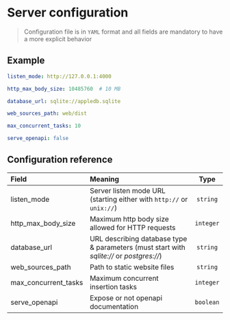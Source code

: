 # Server configuration

> Configuration file is in `YAML` format and all fields are mandatory to have a more explicit behavior

## Example

```yaml
listen_mode: http://127.0.0.1:4000

http_max_body_size: 10485760  # 10 MB

database_url: sqlite://appledb.sqlite

web_sources_path: web/dist

max_concurrent_tasks: 10

serve_openapi: false
```

## Configuration reference

|Field|Meaning|Type|
|:---|:-----|:--:|
|listen_mode| Server listen mode URL (starting either with `http://` or `unix://`) |`string`|
|http_max_body_size| Maximum http body size allowed for HTTP requests |`integer`|
|database_url| URL describing database type & parameters (must start with *sqlite://* or *postgres://*) |`string`|
|web_sources_path| Path to static website files|`string`|
|max_concurrent_tasks| Maximum concurrent insertion tasks | `integer`|
|serve_openapi| Expose or not openapi documentation |`boolean`|